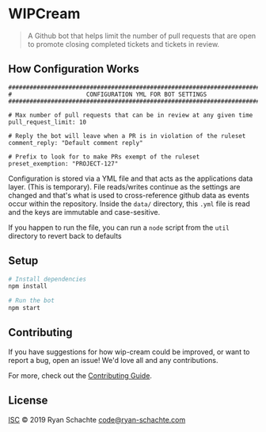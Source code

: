 # WIPCream
> A Github bot that helps limit the number of pull requests that are open to promote closing completed tickets and tickets in review.

## How Configuration Works
```
##############################################################################
#                     CONFIGURATION YML FOR BOT SETTINGS
#############################################################################

# Max number of pull requests that can be in review at any given time
pull_request_limit: 10

# Reply the bot will leave when a PR is in violation of the ruleset
comment_reply: "Default comment reply"

# Prefix to look for to make PRs exempt of the ruleset
preset_exemption: "PROJECT-127"
```

Configuration is stored via a YML file and that acts as the applications data layer. (This is temporary). File reads/writes continue as the settings are changed and that's what is used to cross-reference github data as events occur within the repository. Inside the `data/` directory, this `.yml` file is read and the keys are immutable and case-sesitive. 

If you happen to run the file, you can run a `node` script from the `util` directory to revert back to defaults

## Setup

```sh
# Install dependencies
npm install

# Run the bot
npm start
```

## Contributing

If you have suggestions for how wip-cream could be improved, or want to report a bug, open an issue! We'd love all and any contributions.

For more, check out the [Contributing Guide](CONTRIBUTING.md).

## License

[ISC](LICENSE) © 2019 Ryan Schachte <code@ryan-schachte.com>
